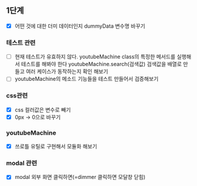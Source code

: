## 1단계

- [x] 어떤 것에 대한 더미 데이터인지 dummyData 변수명 바꾸기

### 테스트 관련

- [ ] 현재 테스트가 유효하지 않다. youtubeMachine class의 특정한 메서드를 실행해서 테스트를 해봐야 한다
      youtubeMachine.search(검색값) 검색값을 배열로 만들고 여러 케이스가 동작하는지 확인 해보기
- [ ] youtubeMachine의 메소드 기능들을 테스트 만들어서 검증해보기

### css관련

- [x] css 컬러값은 변수로 빼기
- [x] 0px -> 0으로 바꾸기

### youtubeMachine

<!-- - [ ] searchTarget 함수 이름 변경하기
- [ ] searchTarget에서의 멤버변수 사용하지 않는 것 캡슐화를 위해서 고민해보기
- [ ] searchTarget 변수 삭제하고 data만 사용해보기 -->

- [x] 쓰로틀 유틸로 구현해서 모듈화 해보기

### modal 관련

- [x] modal 외부 화면 클릭하면(=dimmer 클릭하면 모달창 닫힘)
